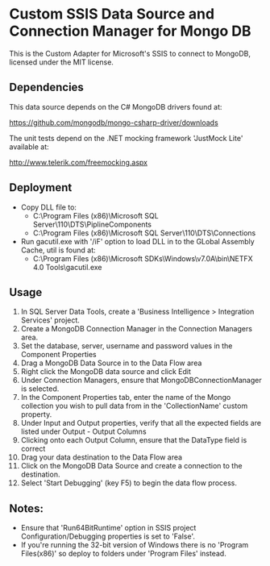# Custom SSIS Data Source and Connection Manager for Mongo DB

This is the Custom Adapter for Microsoft's SSIS to connect to MongoDB, licensed under the MIT license.



## Dependencies

This data source depends on the C# MongoDB drivers found at:

https://github.com/mongodb/mongo-csharp-driver/downloads

The unit tests depend on the .NET mocking framework 'JustMock Lite' available at:

http://www.telerik.com/freemocking.aspx

## Deployment

* Copy DLL file to:
	* C:\Program Files (x86)\Microsoft SQL Server\110\DTS\PiplineComponents
	* C:\Program Files (x86)\Microsoft SQL Server\110\DTS\Connections
* Run gacutil.exe with '/iF' option to load DLL in to the GLobal Assembly Cache, util is found at:
	* C:\Program Files (x86)\Microsoft SDKs\Windows\v7.0A\bin\NETFX 4.0 Tools\gacutil.exe

## Usage

1. In SQL Server Data Tools, create a 'Business Intelligence > Integration Services' project.
2. Create a MongoDB Connection Manager in the Connection Managers area.
3. Set the database, server, username and password values in the Component Properties
4. Drag a MongoDB Data Source in to the Data Flow area
5. Right click the MongoDB data source and click Edit
6. Under Connection Managers, ensure that MongoDBConnectionManager is selected.
7. In the Component Properties tab, enter the name of the Mongo collection you wish to pull data from in the 'CollectionName' custom property.
8. Under Input and Output properties, verify that all the expected fields are listed under Output - Output Columns
9. Clicking onto each Output Column, ensure that the DataType field is correct
10. Drag your data destination to the Data Flow area
11. Click on the MongoDB Data Source and create a connection to the destination.
12. Select 'Start Debugging' (key F5) to begin the data flow process.

## Notes:

* Ensure that 'Run64BitRuntime' option in SSIS project Configuration/Debugging properties is set to 'False'.
* If you're running the 32-bit version of Windows there is no 'Program Files(x86)' so deploy to folders under 'Program Files' instead.